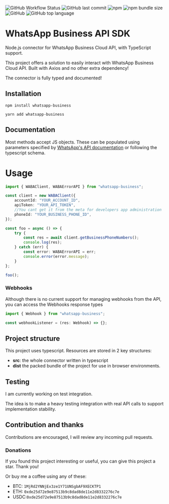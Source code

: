 ![GitHub Workflow Status](https://img.shields.io/github/workflow/status/MarcosNicolau/whatsapp-business-sdk/Release)
![GitHub last commit](https://img.shields.io/github/last-commit/MarcosNicolau/whatsapp-business-sdk)
![npm](https://img.shields.io/npm/v/whatsapp-business)
![npm bundle size](https://img.shields.io/bundlephobia/minzip/whatsapp-business)
![GitHub](https://img.shields.io/github/license/MarcosNicolau/whatsapp-business-sdk)
![GitHub top language](https://img.shields.io/github/languages/top/MarcosNicolau/whatsapp-business-sdk)

# WhatsApp Business API SDK

Node.js connector for WhatsApp Business Cloud API, with TypeScript support.

This project offers a solution to easily interact with WhatsApp Business Cloud API. Built with Axios and no other extra dependency!

The connector is fully typed and documented!

## Installation

`npm install whatsapp-business`

`yarn add whatsapp-business`

## Documentation

Most methods accept JS objects. These can be populated using parameters specified by [WhatsApp's API documentation](https://developers.facebook.com/docs/whatsapp/cloud-api/overview) or following the typescript schema.

# Usage

```typescript
import { WABAClient, WABAErrorAPI } from "whatsapp-business";

const client = new WABAClient({
	accountId: "YOUR_ACCOUNT_ID",
	apiToken: "YOUR_API_TOKEN",
	//You cant get it from the meta for developers app administration
	phoneId: "YOUR_BUSINESS_PHONE_ID",
});

const foo = async () => {
	try {
		const res = await client.getBusinessPhoneNumbers();
		console.log(res);
	} catch (err) {
		const error: WABAErrorAPI = err;
		console.error(error.message);
	}
};

foo();
```

### Webhooks

Although there is no current support for managing webhooks from the API, you can access the Webhooks response types

```typescript
import { Webhook } from "whatsapp-business";

const webhookListener = (res: Webhook) => {};
```

## Project structure

This project uses typescript. Resources are stored in 2 key structures:

-   <b>src</b>: the whole connector written in typescript
-   <b>dist</b> the packed bundle of the project for use in browser environments.

## Testing
I am currently working on test integration. 

The idea is to make a heavy testing integration with real API calls to support implementation stability. 

## Contribution and thanks

Contributions are encouraged, I will review any incoming pull requests.

### Donations

If you found this project interesting or useful, you can give this project a star. Thank you!

Or buy me a coffee using any of these:

-   BTC: `1MjRd2YNNjEx3ze1Y71UNSgbAF9XECKTP1`
-   ETH: `0xde25d72e9e87513b9c8dad8de11e2d8332276c7e`
-   USDC:`0xde25d72e9e87513b9c8dad8de11e2d8332276c7e`
